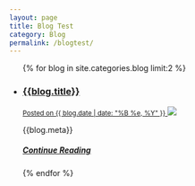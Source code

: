 ```yaml
---
layout: page
title: Blog Test
category: Blog
permalink: /blogtest/
---
```


<main>
    <ul class="blog-list">
        {% for blog in site.categories.blog limit:2 %}
            <li>
                <a class="blog-thumb" href="{{site.baseurl}}{{blog.url}}">
                    <h3>{{blog.title}}</h3>
                    <small>Posted on {{ blog.date | date: "%B %e, %Y" }}</small>
                    <img src="{{blog.thumb}}">
                </a>
                <p>{{blog.meta}}</p>
                <a href="{{site.baseurl}}{{blog.url}}"><h5>Continue Reading</h5></a>
            </li>
        {% endfor %}
    </ul>
</main>